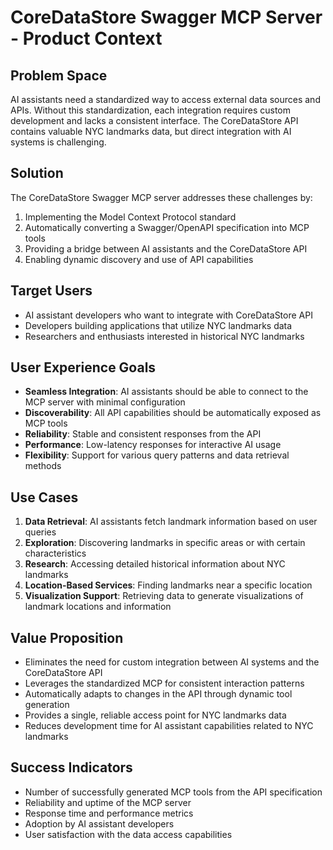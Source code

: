 # CoreDataStore Swagger MCP Server - Product Context

## Problem Space
AI assistants need a standardized way to access external data sources and APIs. Without this standardization, each integration requires custom development and lacks a consistent interface. The CoreDataStore API contains valuable NYC landmarks data, but direct integration with AI systems is challenging.

## Solution
The CoreDataStore Swagger MCP server addresses these challenges by:
1. Implementing the Model Context Protocol standard
2. Automatically converting a Swagger/OpenAPI specification into MCP tools
3. Providing a bridge between AI assistants and the CoreDataStore API
4. Enabling dynamic discovery and use of API capabilities

## Target Users
- AI assistant developers who want to integrate with CoreDataStore API
- Developers building applications that utilize NYC landmarks data
- Researchers and enthusiasts interested in historical NYC landmarks

## User Experience Goals
- **Seamless Integration**: AI assistants should be able to connect to the MCP server with minimal configuration
- **Discoverability**: All API capabilities should be automatically exposed as MCP tools
- **Reliability**: Stable and consistent responses from the API
- **Performance**: Low-latency responses for interactive AI usage
- **Flexibility**: Support for various query patterns and data retrieval methods

## Use Cases
1. **Data Retrieval**: AI assistants fetch landmark information based on user queries
2. **Exploration**: Discovering landmarks in specific areas or with certain characteristics
3. **Research**: Accessing detailed historical information about NYC landmarks
4. **Location-Based Services**: Finding landmarks near a specific location
5. **Visualization Support**: Retrieving data to generate visualizations of landmark locations and information

## Value Proposition
- Eliminates the need for custom integration between AI systems and the CoreDataStore API
- Leverages the standardized MCP for consistent interaction patterns
- Automatically adapts to changes in the API through dynamic tool generation
- Provides a single, reliable access point for NYC landmarks data
- Reduces development time for AI assistant capabilities related to NYC landmarks

## Success Indicators
- Number of successfully generated MCP tools from the API specification
- Reliability and uptime of the MCP server
- Response time and performance metrics
- Adoption by AI assistant developers
- User satisfaction with the data access capabilities

